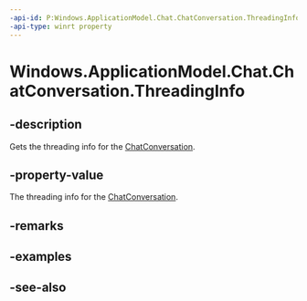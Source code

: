 ----api-id: P:Windows.ApplicationModel.Chat.ChatConversation.ThreadingInfo
-api-type: winrt property
---<!-- Property syntaxpublic Windows.ApplicationModel.Chat.ChatConversationThreadingInfo ThreadingInfo { get; }--># Windows.ApplicationModel.Chat.ChatConversation.ThreadingInfo## -descriptionGets the threading info for the [ChatConversation](chatconversation.md).## -property-valueThe threading info for the [ChatConversation](chatconversation.md).## -remarks## -examples## -see-also